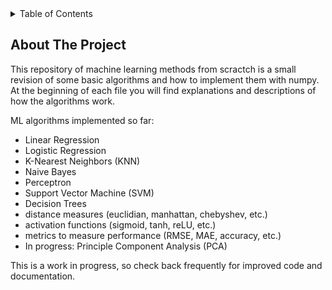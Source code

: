 <!-- TABLE OF CONTENTS -->
<details>
  <summary>Table of Contents</summary>
  <ol>
    <li>
      <a href="#about-the-project">About The Project</a>
    </li>
  </ol>
</details>

<!-- ABOUT THE PROJECT -->
## About The Project

This repository of machine learning methods from scractch is a small revision of some basic algorithms and how to implement them with numpy. At the beginning of each file you will find explanations and descriptions of how the algorithms work.

ML algorithms implemented so far:
* Linear Regression
* Logistic Regression
* K-Nearest Neighbors (KNN)
* Naive Bayes
* Perceptron
* Support Vector Machine (SVM)
* Decision Trees
* distance measures (euclidian, manhattan, chebyshev, etc.)
* activation functions (sigmoid, tanh, reLU, etc.)
* metrics to measure performance (RMSE, MAE, accuracy, etc.)
* In progress: Principle Component Analysis (PCA)

This is a work in progress, so check back frequently for improved code and documentation.